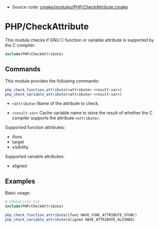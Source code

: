 <!-- This is auto-generated file. -->
* Source code: [cmake/modules/PHP/CheckAttribute.cmake](https://github.com/petk/php-build-system/blob/master/cmake/cmake/modules/PHP/CheckAttribute.cmake)

# PHP/CheckAttribute

This module checks if GNU C function or variable attribute is supported by the
C compiler:

```cmake
include(PHP/CheckAttribute)
```

## Commands

This module provides the following commands:

```cmake
php_check_function_attribute(<attribute> <result-var>)
php_check_variable_attribute(<attribute> <result-var>)
```

* `<attribute>`
  Name of the attribute to check.

* `<result-var>`
  Cache variable name to store the result of whether the C compiler supports the
  attribute `<attribute>`.

Supported function attributes:

* ifunc
* target
* visibility

Supported variable attributes:

* aligned

## Examples

Basic usage:

```cmake
# CMakeLists.txt
include(PHP/CheckAttribute)

php_check_function_attribute(ifunc HAVE_FUNC_ATTRIBUTE_IFUNC)
php_check_variable_attribute(aligned HAVE_ATTRIBUTE_ALIGNED)
```
